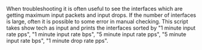 When troubleshooting it is often useful to see the interfaces which are getting maximum input packets and input drops. If the number of interfaces is large, often it is possible to some error in manual checking.
This script takes show tech as input and prints the interfaces sorted by "1 minute input rate pps", "1 minute input rate bps", "5 minute input rate pps", "5 minute input rate bps", "1 minute drop rate pps".

